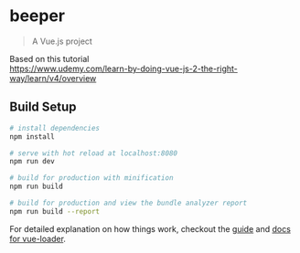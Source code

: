 # beeper

> A Vue.js project

Based on this tutorial  
https://www.udemy.com/learn-by-doing-vue-js-2-the-right-way/learn/v4/overview

## Build Setup

``` bash
# install dependencies
npm install

# serve with hot reload at localhost:8080
npm run dev

# build for production with minification
npm run build

# build for production and view the bundle analyzer report
npm run build --report
```

For detailed explanation on how things work, checkout the [guide](http://vuejs-templates.github.io/webpack/) and [docs for vue-loader](http://vuejs.github.io/vue-loader).
